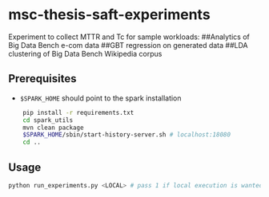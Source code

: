 # msc-thesis-saft-experiments
Experiment to collect MTTR and Tc for sample workloads: 
##Analytics of Big Data Bench e-com data
##GBT regression on generated data
##LDA clustering of Big Data Bench Wikipedia corpus
## Prerequisites
- ``$SPARK_HOME`` should point to the spark installation
```bash
    pip install -r requirements.txt
    cd spark_utils
    mvn clean package
    $SPARK_HOME/sbin/start-history-server.sh # localhost:18080
    cd ..
  ```
## Usage
````bash 
python run_experiments.py <LOCAL> # pass 1 if local execution is wanted
````

